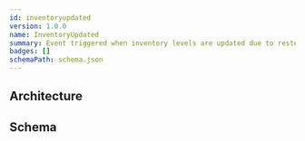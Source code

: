 ```yaml
---
id: inventoryupdated
version: 1.0.0
name: InventoryUpdated
summary: Event triggered when inventory levels are updated due to restocking or sales
badges: []
schemaPath: schema.json
---
```

## Architecture
<NodeGraph />


## Schema
<SchemaViewer file="schema.json" title="Message Schema" maxHeight="500" />
